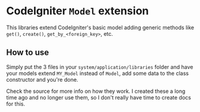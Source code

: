 # CodeIgniter `Model` extension

This libraries extend CodeIgniter's basic model adding generic methods like `get()`, `create()`, `get_by_<foreign_key>`, etc.

## How to use

Simply put the 3 files in your `system/application/libraries` folder and have your models extend `MY_Model` instead of `Model`, add some data to the class constructor and you're done.

Check the source for more info on how they work. I created these a long time ago and no longer use them, so I don't really have time to create docs for this.